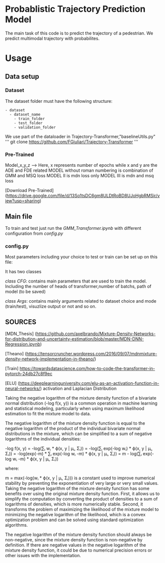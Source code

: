# Probablistic Trajectory Prediction Model
The main task of this code is to predict the trajectory of a pedestrian.
We predict multimodal trajectory with probabilites.

# Usage

## Data setup
### Dataset
The dataset folder must have the following structure:

    - dataset
      - dataset_name
        - train_folder
        - test_folder
        - validation_folder 
We use part of the dataloader in Trajectory-Transformer,"baselineUtils.py"
''' git clone  https://github.com/FGiuliari/Trajectory-Transformer '''
### Pre-Trained 
Model_x_y_z --> Here, x represents number of epochs while x and y are the ADE and FDE related
MODEL without roman numbering is combination of GMM and MSQ loss
MODEL II is mdn loss only 
MODEL III is mdn and msq loss

[Download Pre-Trained] (https://drive.google.com/file/d/13So1tsDC6gm8ULDtRoBD8UJoHgbRMSir/view?usp=sharing)
## Main file
To train and test just run the *GMM_Transformer.ipynb* with different configuration from *config.py*

### config.py
Most parameters including your choice to test or train can be set up on this file:

It has two classes

*class CFG*: contains main parameters that are used to train the model.
Including the number of heads of transformer,number of batchs, path of model (to be saved)

*class Args*: contains mainly arguments related to dataset choice and mode (train/test), visuzlize output or not and so on.




## SOURCES
[MDN_Thesis] (https://github.com/axelbrando/Mixture-Density-Networks-for-distribution-and-uncertainty-estimation/blob/master/MDN-DNN-Regression.ipynb)

[Theano] (https://tensorcruncher.wordpress.com/2016/09/07/mdnmixture-density-network-implementation-in-theano/)

[Train] https://towardsdatascience.com/how-to-code-the-transformer-in-pytorch-24db27c8f9ec

[ELU] (https://deeplearninguniversity.com/elu-as-an-activation-function-in-neural-networks/) activation and Laplacian Distribution












Taking the negative logarithm of the mixture density function of a bivariate normal distribution (-log f(x, y)) is a common operation in machine learning and statistical modeling, particularly when using maximum likelihood estimation to fit the mixture model to data.

The negative logarithm of the mixture density function is equal to the negative logarithm of the product of the individual bivariate normal distributions in the mixture, which can be simplified to a sum of negative logarithms of the individual densities:

-log f(x, y) = -log(∑ᵢ wᵢ * ϕ(x, y | μᵢ, Σᵢ))
= -log(∑ᵢ exp(-log wᵢ) * ϕ(x, y | μᵢ, Σᵢ))
= -log(exp(-m) * ∑ᵢ exp(-log wᵢ -m) * ϕ(x, y | μᵢ, Σᵢ))
= m - log(∑ᵢ exp(-log wᵢ -m) * ϕ(x, y | μᵢ, Σᵢ))

where:

m = max(-log(wᵢ * ϕ(x, y | μᵢ, Σᵢ))) is a constant used to improve numerical stability by preventing the exponentiation of very large or very small values.
Taking the negative logarithm of the mixture density function has some benefits over using the original mixture density function. First, it allows us to simplify the computation by converting the product of densities to a sum of logarithms of densities, which is more numerically stable. Second, it transforms the problem of maximizing the likelihood of the mixture model to minimizing the negative logarithm of the likelihood, which is a convex optimization problem and can be solved using standard optimization algorithms.

The negative logarithm of the mixture density function should always be non-negative, since the mixture density function is non-negative by definition. If there are negative values in the negative logarithm of the mixture density function, it could be due to numerical precision errors or other issues with the implementation.

